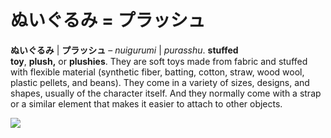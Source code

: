 # ぬいぐるみ = プラッシュ

**ぬいぐるみ** | **プラッシュ** – *nuigurumi* | *purasshu*. **stuffed toy**, **plush,** or **plushies**. They are soft toys made from fabric and stuffed with flexible material (synthetic fiber, batting, cotton, straw, wood wool, plastic pellets, and beans). They come in a variety of sizes, designs, and shapes, usually of the character itself. And they normally come with a strap or a similar element that makes it easier to attach to other objects.

![](/%E3%81%AC%E3%81%84%E3%81%90%E3%82%8B%E3%81%BF%20=%20%E3%83%97%E3%83%A9%E3%83%83%E3%82%B7%E3%83%A5/x7cu_jy3.jpg)
